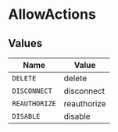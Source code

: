 # AllowActions


## Values

| Name          | Value         |
| ------------- | ------------- |
| `DELETE`      | delete        |
| `DISCONNECT`  | disconnect    |
| `REAUTHORIZE` | reauthorize   |
| `DISABLE`     | disable       |